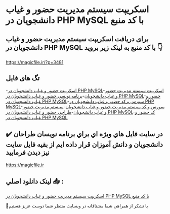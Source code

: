 # اسکریپت سیستم مدیریت حضور و غیاب دانشجویان در PHP MySQL با کد منبع

## برای دریافت اسکریپت سیستم مدیریت حضور و غیاب دانشجویان در PHP MySQL با کد منبع به لینک زیر بروید 👇

https://magicfile.ir/?p=3481

## تگ های فایل

-[اسکریپت حضور و غیاب دانشجویان در PHP MySQL](https://magicfile.ir/product/%d8%a7%d8%b3%da%a9%d8%b1%db%8c%d9%be%d8%aa-%d8%b3%db%8c%d8%b3%d8%aa%d9%85-%d9%85%d8%af%db%8c%d8%b1%db%8c%d8%aa-%d8%ad%d8%b6%d9%88%d8%b1-%d9%88-%d8%ba%db%8c%d8%a7%d8%a8-%d8%af%d8%a7%d9%86%d8%b4%d8%ac%d9%88%db%8c%d8%a7%d9%86-php-mysql/)-[اسکریپت سیستم مدیریت حضور و غیاب دانشجویان](https://magicfile.ir/product/%d8%a7%d8%b3%da%a9%d8%b1%db%8c%d9%be%d8%aa-%d8%b3%db%8c%d8%b3%d8%aa%d9%85-%d9%85%d8%af%db%8c%d8%b1%db%8c%d8%aa-%d8%ad%d8%b6%d9%88%d8%b1-%d9%88-%d8%ba%db%8c%d8%a7%d8%a8-%d8%af%d8%a7%d9%86%d8%b4%d8%ac%d9%88%db%8c%d8%a7%d9%86-php-mysql/)-[برنامه نویسی حضور و غیاب دانشجویان در PHP MySQL](https://magicfile.ir/product/%d8%a7%d8%b3%da%a9%d8%b1%db%8c%d9%be%d8%aa-%d8%b3%db%8c%d8%b3%d8%aa%d9%85-%d9%85%d8%af%db%8c%d8%b1%db%8c%d8%aa-%d8%ad%d8%b6%d9%88%d8%b1-%d9%88-%d8%ba%db%8c%d8%a7%d8%a8-%d8%af%d8%a7%d9%86%d8%b4%d8%ac%d9%88%db%8c%d8%a7%d9%86-php-mysql/)-[حضور و غیاب دانشجویان در PHP MySQL](https://magicfile.ir/product/%d8%a7%d8%b3%da%a9%d8%b1%db%8c%d9%be%d8%aa-%d8%b3%db%8c%d8%b3%d8%aa%d9%85-%d9%85%d8%af%db%8c%d8%b1%db%8c%d8%aa-%d8%ad%d8%b6%d9%88%d8%b1-%d9%88-%d8%ba%db%8c%d8%a7%d8%a8-%d8%af%d8%a7%d9%86%d8%b4%d8%ac%d9%88%db%8c%d8%a7%d9%86-php-mysql/)-[سورس و کد حضور و غیاب دانشجویان در PHP MySQL](https://magicfile.ir/product/%d8%a7%d8%b3%da%a9%d8%b1%db%8c%d9%be%d8%aa-%d8%b3%db%8c%d8%b3%d8%aa%d9%85-%d9%85%d8%af%db%8c%d8%b1%db%8c%d8%aa-%d8%ad%d8%b6%d9%88%d8%b1-%d9%88-%d8%ba%db%8c%d8%a7%d8%a8-%d8%af%d8%a7%d9%86%d8%b4%d8%ac%d9%88%db%8c%d8%a7%d9%86-php-mysql/)-[سورس و کد سیستم مدیریت حضور و غیاب دانشجویان](https://magicfile.ir/product/%d8%a7%d8%b3%da%a9%d8%b1%db%8c%d9%be%d8%aa-%d8%b3%db%8c%d8%b3%d8%aa%d9%85-%d9%85%d8%af%db%8c%d8%b1%db%8c%d8%aa-%d8%ad%d8%b6%d9%88%d8%b1-%d9%88-%d8%ba%db%8c%d8%a7%d8%a8-%d8%af%d8%a7%d9%86%d8%b4%d8%ac%d9%88%db%8c%d8%a7%d9%86-php-mysql/)-[سیستم مدیریت حضور و غیاب دانشجویان](https://magicfile.ir/product/%d8%a7%d8%b3%da%a9%d8%b1%db%8c%d9%be%d8%aa-%d8%b3%db%8c%d8%b3%d8%aa%d9%85-%d9%85%d8%af%db%8c%d8%b1%db%8c%d8%aa-%d8%ad%d8%b6%d9%88%d8%b1-%d9%88-%d8%ba%db%8c%d8%a7%d8%a8-%d8%af%d8%a7%d9%86%d8%b4%d8%ac%d9%88%db%8c%d8%a7%d9%86-php-mysql/)-[طراحی حضور و غیاب دانشجویان در PHP MySQL](https://magicfile.ir/product/%d8%a7%d8%b3%da%a9%d8%b1%db%8c%d9%be%d8%aa-%d8%b3%db%8c%d8%b3%d8%aa%d9%85-%d9%85%d8%af%db%8c%d8%b1%db%8c%d8%aa-%d8%ad%d8%b6%d9%88%d8%b1-%d9%88-%d8%ba%db%8c%d8%a7%d8%a8-%d8%af%d8%a7%d9%86%d8%b4%d8%ac%d9%88%db%8c%d8%a7%d9%86-php-mysql/)-[کد حضور و غیاب دانشجویان در PHP MySQL](https://magicfile.ir/product/%d8%a7%d8%b3%da%a9%d8%b1%db%8c%d9%be%d8%aa-%d8%b3%db%8c%d8%b3%d8%aa%d9%85-%d9%85%d8%af%db%8c%d8%b1%db%8c%d8%aa-%d8%ad%d8%b6%d9%88%d8%b1-%d9%88-%d8%ba%db%8c%d8%a7%d8%a8-%d8%af%d8%a7%d9%86%d8%b4%d8%ac%d9%88%db%8c%d8%a7%d9%86-php-mysql/)

## ✔️ در سايت فايل هاي ويژه اي براي برنامه نويسان طراحان دانشجويان و دانش آموزان قرار داده ايم از بقيه فايل سايت نيز ديدن فرماييد

https://magicfile.ir


## لينک دانلود اصلي 📥 :

[اسکریپت سیستم مدیریت حضور و غیاب دانشجویان در PHP MySQL با کد منبع](https://magicfile.ir/product/%d8%a7%d8%b3%da%a9%d8%b1%db%8c%d9%be%d8%aa-%d8%b3%db%8c%d8%b3%d8%aa%d9%85-%d9%85%d8%af%db%8c%d8%b1%db%8c%d8%aa-%d8%ad%d8%b6%d9%88%d8%b1-%d9%88-%d8%ba%db%8c%d8%a7%d8%a8-%d8%af%d8%a7%d9%86%d8%b4%d8%ac%d9%88%db%8c%d8%a7%d9%86-php-mysql/) 


🙏با تشکر از همراهي شما مشتاقانه در وبسایت منتظر شما دوست عزیز هستیم

